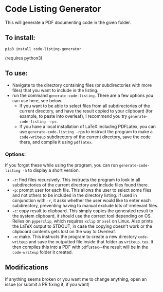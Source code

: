 # Code Listing Generator

This will generate a PDF documenting code in the given folder.

## To install:

`pip3 install code-listing-generator`

(requires python3)

## To use:

* Navigate to the directory containing files (or subdirectories with more files) that you want to include in the listing. 
* run the command `generate-code-listing`. There are a few options you can use here, see below. 
	* If you want to be able to select files from all subdirectories of the current directory, and have the result copied to your clipboard (for example, to paste into overleaf), I recommend you try `generate-code-listing -rpc`. 
	* If you have a local installation of LaTeX including PDFLatex, you can use `generate-code-listing -rpm` to instruct the program to make a `code-writeup` subdirectory of the current directory, save the code there, and compile it using `pdflatex`.

### Options:
If you forget these while using the program, you can run `generate-code-listing -h` to display a short version.

* `-r`: find files recursively. This instructs the program to look in all subdirectories of the current directory and include files found there.
* `-p`: prompt user for each file. This allows the user to select some files and not others to be included in the directory listing. If used in conjunction with `-r`, it asks whether the user would like to enter each subdirectory, preventing having to manual exclude lots of irrelevant files.
* `-c`: copy result to clipboard. This simply copies the generated result to the system clipboard, it should use the correct tool depending on OS. Relies on `pyperclip`, which requires `xclip` or `xsel` on Linux. Also prints the LaTeX output to STDOUT, in case the copying doesn't work or the clipboard contents gets lost on the way to Overleaf.
* `-m`: make. This instructs the program to create a new directory `code-writeup` and save the outputted file inside that folder as `writeup.tex`. It then compiles this into a PDF with `pdflatex`--the result will be in the `code-writeup` folder it created.

## Modifications
If anything seems broken or you want me to change anything, open an issue (or submit a PR fixing it, if you want)
